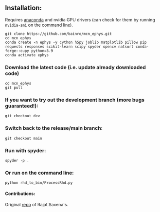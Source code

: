 ## Installation:
Requires [anaconda](https://www.anaconda.com/download) and nvidia GPU drivers (can check for them by running ```nvidia-smi``` on the command line).
```
git clone https://github.com/bainro/mcn_ephys.git
cd mcn_ephys
conda create -n ephys -y cython h5py joblib matplotlib pillow pip requests responses scikit-learn scipy spyder opencv natsort conda-forge::cupy python=3.9
conda activate ephys
```

### Download the latest code (i.e. update already downloaded code)
```
cd mcn_ephys
git pull
```

### If you want to try out the development branch (more bugs guaranteed!):
```git checkout dev```

### Switch back to the release/main branch:
```git checkout main```

### Run with spyder:
```
spyder -p .
```

### Or run on the command line:
```
python rhd_to_bin/ProcessRhd.py
```

#### Contributions:
Original [repo](https://github.com/rajatsaxena/mea/tree/main) of Rajat Saxena's.
